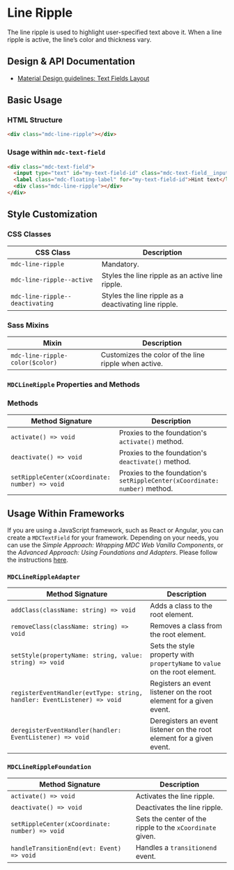<!--docs:
title: "Line Ripple"
layout: detail
section: components
excerpt: "The line ripple is used to highlight user-specified text above it."
path: /catalog/input-controls/line-ripple/
-->

# Line Ripple

The line ripple is used to highlight user-specified text above it. When a line ripple is active, the line’s color and thickness vary.

## Design & API Documentation

<ul class="icon-list">
  <li class="icon-list-item icon-list-item--spec">
    <a href="https://material.io/guidelines/components/text-fields.html#text-fields-layout">Material Design guidelines: Text Fields Layout</a>
  </li>
</ul>

## Basic Usage

### HTML Structure

```html
<div class="mdc-line-ripple"></div>
```

### Usage within `mdc-text-field`

```html
<div class="mdc-text-field">
  <input type="text" id="my-text-field-id" class="mdc-text-field__input">
  <label class="mdc-floating-label" for="my-text-field-id">Hint text</label>
  <div class="mdc-line-ripple"></div>
</div>
```

## Style Customization

### CSS Classes

CSS Class | Description
--- | ---
`mdc-line-ripple` | Mandatory.
`mdc-line-ripple--active` | Styles the line ripple as an active line ripple.
`mdc-line-ripple--deactivating` | Styles the line ripple as a deactivating line ripple.

### Sass Mixins

Mixin | Description
--- | ---
`mdc-line-ripple-color($color)` | Customizes the color of the line ripple when active.

### `MDCLineRipple` Properties and Methods

### Methods

Method Signature | Description
--- | ---
`activate() => void` | Proxies to the foundation's `activate()` method.
`deactivate() => void` | Proxies to the foundation's `deactivate()` method.
`setRippleCenter(xCoordinate: number) => void` | Proxies to the foundation's `setRippleCenter(xCoordinate: number)` method.

## Usage Within Frameworks

If you are using a JavaScript framework, such as React or Angular, you can create a `MDCTextField` for your framework. Depending on your needs, you can use the _Simple Approach: Wrapping MDC Web Vanilla Components_, or the _Advanced Approach: Using Foundations and Adapters_. Please follow the instructions [here](../../docs/integrating-into-frameworks.md).

### `MDCLineRippleAdapter`

Method Signature | Description
--- | ---
`addClass(className: string) => void` | Adds a class to the root element.
`removeClass(className: string) => void` | Removes a class from the root element.
`setStyle(propertyName: string, value: string) => void` | Sets the style property with `propertyName` to `value` on the root element.
`registerEventHandler(evtType: string, handler: EventListener) => void` | Registers an event listener on the root element for a given event.
`deregisterEventHandler(handler: EventListener) => void` | Deregisters an event listener on the root element for a given event.

### `MDCLineRippleFoundation`

Method Signature | Description
--- | ---
`activate() => void` | Activates the line ripple.
`deactivate() => void` |  Deactivates the line ripple.
`setRippleCenter(xCoordinate: number) => void` | Sets the center of the ripple to the `xCoordinate` given.
`handleTransitionEnd(evt: Event) => void` | Handles a `transitionend` event.
